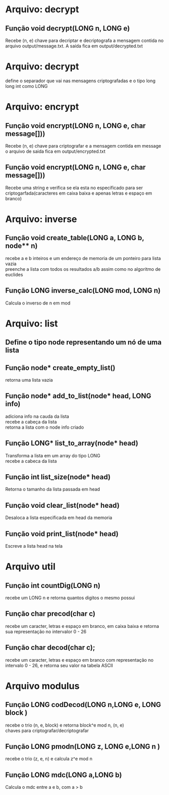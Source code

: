 <h1>Arquivo: decrypt</h1>

<h2>Função void decrypt(LONG n, LONG e)</h2>
<p>Recebe (n, e) chave para decriptar e decriptografa a mensagem contida no arquivo output/message.txt. A saída fica em output/decrypted.txt</p>

<h1>Arquivo: decrypt</h1>

<p>define o separador que vai nas mensagens criptografadas e o tipo long long int como LONG</p>

<h1>Arquivo: encrypt</h1>

<h2>Função void encrypt(LONG n, LONG e, char message[]))</h2>
<p>Recebe (n, e) chave para criptografar e a mensagem contida em message</br>
o arquivo de saida fica em output/encrypted.txt
</p>
<h2>Função void encrypt(LONG n, LONG e, char message[]))</h2>
<p>Recebe uma string e verifica se ela esta no especificado para ser criptogarfada(caracteres em caixa baixa e apenas letras e espaço em branco)</p>


<h1>Arquivo: inverse</h1>

<h2>Função void create_table(LONG a, LONG b, node** n)</h2>
<p> recebe a e b inteiros e um endereço de memoria de um ponteiro para lista vazia</br>
preenche a lista com todos os resultados a/b assim como no algoritmo de euclides
</p>
<h2>Função LONG inverse_calc(LONG mod, LONG n)</h2>
<p>Calcula o inverso de n em mod</p>

<h1>Arquivo: list</h1>

<h2>Define o tipo node representando um nó de uma lista</h2>

<h2>Função node* create_empty_list()</h2>
<p>retorna uma lista vazia</p>

<h2>Função node* add_to_list(node* head, LONG info)</h2>
<p>adiciona info na cauda da lista</br>
recebe a cabeça da lista</br>
retorna a lista com o node info criado
</p>

<h2>Função LONG* list_to_array(node* head)</h2>
<p>Transforma a lista em um array do tipo LONG<br/>
recebe a cabeca da lista
</p>

<h2>Função int list_size(node* head)</h2>
<p>Retorna o tamanho da lista passada em head</p>

<h2>Função void clear_list(node* head)</h2>
<p>Desaloca a lista especificada em head da memoria</p>

<h2>Função void print_list(node* head)</h2>
<p>Escreve a lista head na tela</p>

<h1>Arquivo util</h1>
<h2>Função int countDig(LONG n)</h2>
<p>recebe um LONG n e retorna quantos digitos o mesmo possui</p>

<h2>Função char precod(char c)</h2>
<p>recebe um caracter, letras e espaço em branco, em caixa baixa e retorna sua representação no intervalor 0 - 26</p>

<h2>Função char decod(char c);</h2>
<p>recebe um caracter, letras e espaço em branco com representação no intervalo 0 - 26, e retorna seu valor na tabela ASCII</p>

<h1>Arquivo modulus</h1>

<h2>Função LONG codDecod(LONG n,LONG e, LONG block )</h2>

<p>recebe o trio (n, e, block) e retorna block^e mod n, (n, e)<br/>
 chaves para criptografar/decriptografar</p>

<h2>Função LONG pmodn(LONG z, LONG e,LONG n )</h2>

<p>recebe o trio (z, e, n) e calcula z^e mod n</p>

<h2>Função LONG mdc(LONG a,LONG b)</h2>

<p>Calcula o mdc entre a e b, com a > b</p>




